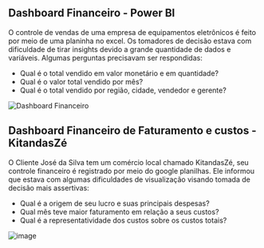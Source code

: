 
## **Dashboard Financeiro - Power BI**

O controle de vendas de uma empresa de equipamentos eletrônicos é feito por meio de uma planinha no excel. 
Os tomadores de decisão estava com dificuldade de tirar insights devido a grande quantidade de dados e variáveis. 
Algumas perguntas precisavam ser respondidas:

- Qual é o total vendido em valor monetário e em quantidade?
- Qual é o valor total vendido por mês?
- Qual é o total vendido por região, cidade, vendedor e gerente? 
   
![Dashboard Financeiro](https://github.com/JorgeFerreira09/Dashboard-Financeiro/assets/106722825/4cdae3ce-8a76-431c-b272-9397fc991cb1)

## **Dashboard Financeiro de Faturamento e custos - KitandasZé**

O Cliente José da Silva tem um comércio local chamado KitandasZé, seu controle financeiro é registrado por meio do google planilhas. 
Ele informou que estava com algumas dificuldades de visualização visando tomada de decisão mais assertivas: 

- Qual é a origem de seu lucro e suas principais despesas?
- Qual mês teve maior faturamento em relação a seus custos?
- Qual é a representatividade dos custos sobre os custos totais?   

![image](https://github.com/JorgeFerreira09/Dashboard-Financeiro/assets/106722825/4ddf2601-e2c3-4b46-ace8-2d117e293d73)

